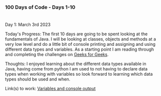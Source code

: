 ### 100 Days of Code - Days 1-10
#

Day 1: March 3rd 2023

Today's Progress: The first 10 days are going to be spent looking at the fundamentals of Java. I will be looking at classes, objects and methods at a very low level and do a little bit of console printing and assigning and using different data types and variables. As a starting point I am reading through and completing the challenges on [Geeks for Geeks](https://www.geeksforgeeks.org/java-basic-syntax/?ref=lbp).

Thoughts: I enjoyed learning about the different data types available in Java, having come from python I am used to not having to declare data types when working with variables so look forward to learning which data types should be used and when.

Link(s) to work: [Variables and console output](https://github.com/indrixdev/100DaysOfCodePlan/blob/main/Days%201-10/Fundamentals)
#
